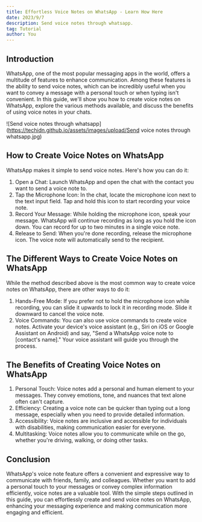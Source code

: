 ```yaml
---
title: Effortless Voice Notes on WhatsApp - Learn How Here
date: 2023/9/7
description: Send voice notes through whatsapp. 
tag: Tutorial
author: You
---
```


## Introduction
WhatsApp, one of the most popular messaging apps in the world, offers a multitude of features to enhance communication. Among these features is the ability to send voice notes, which can be incredibly useful when you want to convey a message with a personal touch or when typing isn't convenient. In this guide, we'll show you how to create voice notes on WhatsApp, explore the various methods available, and discuss the benefits of using voice notes in your chats.

![Send voice notes through whatsapp](https://techidn.github.io/assets/images/upload/Send voice notes through whatsapp.jpg)

## How to Create Voice Notes on WhatsApp
WhatsApp makes it simple to send voice notes. Here's how you can do it:

1. Open a Chat: Launch WhatsApp and open the chat with the contact you want to send a voice note to.
2. Tap the Microphone Icon: In the chat, locate the microphone icon next to the text input field. Tap and hold this icon to start recording your voice note.
3. Record Your Message: While holding the microphone icon, speak your message. WhatsApp will continue recording as long as you hold the icon down. You can record for up to two minutes in a single voice note.
4. Release to Send: When you're done recording, release the microphone icon. The voice note will automatically send to the recipient.

## The Different Ways to Create Voice Notes on WhatsApp
While the method described above is the most common way to create voice notes on WhatsApp, there are other ways to do it:

1. Hands-Free Mode: If you prefer not to hold the microphone icon while recording, you can slide it upwards to lock it in recording mode. Slide it downward to cancel the voice note.
2. Voice Commands: You can also use voice commands to create voice notes. Activate your device's voice assistant (e.g., Siri on iOS or Google Assistant on Android) and say, "Send a WhatsApp voice note to [contact's name]." Your voice assistant will guide you through the process.

## The Benefits of Creating Voice Notes on WhatsApp
1. Personal Touch: Voice notes add a personal and human element to your messages. They convey emotions, tone, and nuances that text alone often can't capture.
2. Efficiency: Creating a voice note can be quicker than typing out a long message, especially when you need to provide detailed information.
3. Accessibility: Voice notes are inclusive and accessible for individuals with disabilities, making communication easier for everyone.
4. Multitasking: Voice notes allow you to communicate while on the go, whether you're driving, walking, or doing other tasks.

## Conclusion
WhatsApp's voice note feature offers a convenient and expressive way to communicate with friends, family, and colleagues. Whether you want to add a personal touch to your messages or convey complex information efficiently, voice notes are a valuable tool. With the simple steps outlined in this guide, you can effortlessly create and send voice notes on WhatsApp, enhancing your messaging experience and making communication more engaging and efficient.